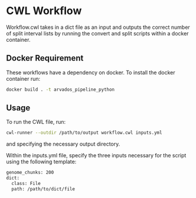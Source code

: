 # CWL Workflow

Workflow.cwl takes in a dict file as an input and outputs the correct number of split interval lists by running the convert and split scripts within a docker container.

## Docker Requirement

These workflows have a dependency on docker. To install the docker container run:

```bash
docker build . -t arvados_pipeline_python
```

## Usage

To run the CWL file, run:

```bash
cwl-runner --outdir /path/to/output workflow.cwl inputs.yml
```

and specifying the necessary output directory.

Within the inputs.yml file, specify the three inputs necessary for the script using the following template:

```bash
genome_chunks: 200
dict:
  class: File
  path: /path/to/dict/file
```
